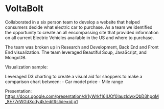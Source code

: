 # VoltaBolt


Collaborated in a six person team to develop a website that helped consumers decide what electric car to purchase. As a team we identified the opportunity to create an all encompassing site that provided information on all current Electric Vehicles available in the US and where to purchase.

The team was broken up in Research and Development, Back End and Front End visualization. The team leveraged Beautiful Soup, JavaScript, and MongoDB. 

Visualization sample:

Leveraged D3 charting to create a visual aid for shoppers to make a comparison chart between:
	- Car model price
	- Mile range



Presentation: https://docs.google.com/presentation/d/1yWrkf16IUOf0IauzldwxQbD3hpqM_8E77nWGdXcdy4k/edit#slide=id.p1
